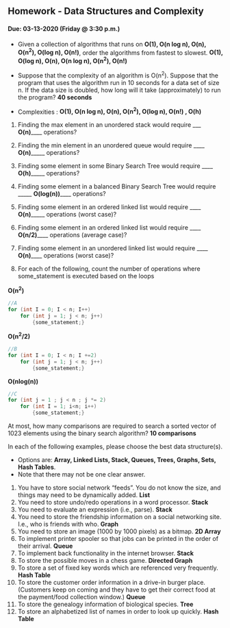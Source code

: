 ## Homework - Data Structures and Complexity
#### Due: 03-13-2020 (Friday @ 3:30 p.m.)

- Given a collection of algorithms that runs on **O(1), O(n log n), O(n), O(n<sup>2</sup>), O(log n), O(n!)**, order the algorithms from fastest to slowest. **O(1), O(log n), O(n), O(n log n), O(n<sup>2</sup>), O(n!)**
- Suppose that the complexity of an algorithm is O(n<sup>2</sup>). Suppose that the program that uses the algorithm run in 10 seconds for a data set of size n. If the data size is doubled, how long will it take (approximately) to run the program? **40 seconds**


- Complexities : **O(1), O(n log n), O(n), O(n<sup>2</sup>), O(log n), O(n!) , O(h)**

1. Finding the max element in an unordered stack would require ___ **O(n)**____ operations?
2. Finding the min element in an unordered queue would require ____ **O(n)**_____ operations?
3. Finding some element in some Binary Search Tree would require ____ **O(h)**_____ operations?
4. Finding some element in a balanced Binary Search Tree would require _____ **O(log(n))**____ operations?
5. Finding some element in an ordered linked list would require ____ **O(n)**_____ operations (worst case)?
6. Finding some element in an ordered linked list would require ____ **O(n/2)**____ operations (average case)?
7. Finding some element in an unordered linked list would require ____ **O(n)**____ operations (worst case)?


8. For each of the following, count the number of operations where some_statement is executed based on the loops

**O(n<sup>2</sup>)**
```cpp
//A
for (int I = 0; I < n; I++)
    for (int j = 1; j < n; j++)
        {some_statement;}
```

**O(n<sup>2</sup>/2)**
```cpp
//B
for (int I = 0; I < n; I +=2)
    for (int j = 1; j < n; j++)
        {some_statement;}
```

**O(nlog(n))**

```cpp
//C
for (int j = 1 ; j < n ; j *= 2)
    for (int I = 1; i<n; i++)
        {some_statement;} 
```



At most, how many comparisons are required to search a sorted vector of 1023 elements using the binary
search algorithm? **10 comparisons**

In each of the following examples, please choose the best data structure(s).
- Options are: **Array, Linked Lists, Stack, Queues, Trees, Graphs, Sets, Hash Tables**. 
- Note that there may not be one clear answer.

1. You have to store social network “feeds”. You do not know the size, and things may need to be dynamically added. **List**
2. You need to store undo/redo operations in a word processor. **Stack**
3. You need to evaluate an expression (i.e., parse). **Stack**
4. You need to store the friendship information on a social networking site. I.e., who is friends with who. **Graph**
5. You need to store an image (1000 by 1000 pixels) as a bitmap. **2D Array**
6. To implement printer spooler so that jobs can be printed in the order of their arrival. **Queue**
7. To implement back functionality in the internet browser. **Stack**
8. To store the possible moves in a chess game. **Directed Graph**
9. To store a set of fixed key words which are referenced very frequently. **Hash Table**
10. To store the customer order information in a drive-in burger place. (Customers keep on coming and they have to get their correct food at the payment/food collection window.) **Queue**
11. To store the genealogy information of biological species. **Tree**
12. To store an alphabetized list of names in order to look up quickly. **Hash Table**
